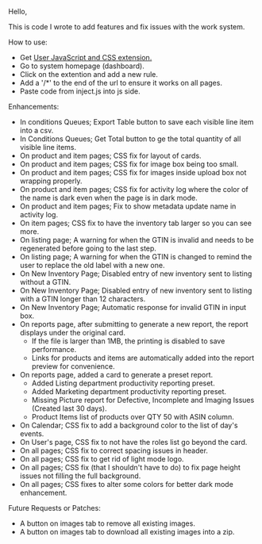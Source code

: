 Hello,

This is code I wrote to add features and fix issues with the work system.

How to use:
- Get [User JavaScript and CSS extension.](https://chromewebstore.google.com/detail/user-javascript-and-css/nbhcbdghjpllgmfilhnhkllmkecfmpld?hl=en)
- Go to system homepage (dashboard).
- Click on the extention and add a new rule.
- Add a '/*' to the end of the url to ensure it works on all pages.
- Paste code from inject.js into js side.

Enhancements:
- In conditions Queues; Export Table button to save each visible line item into a csv.
- In Conditions Queues; Get Total button to ge the total quantity of all visible line items.
- On product and item pages; CSS fix for layout of cards.
- On product and item pages; CSS fix for image box being too small.
- On product and item pages; CSS fix for images inside upload box not wrapping properly.
- On product and item pages; CSS fix for activity log where the color of the name is dark even when the page is in dark mode.
- On product and item pages; Fix to show metadata update name in activity log.
- On item pages; CSS fix to have the inventory tab larger so you can see more.
- On listing page; A warning for when the GTIN is invalid and needs to be regenerated before going to the last step.
- On listing page; A warning for when the GTIN is changed to remind the user to replace the old label with a new one.
- On New Inventory Page; Disabled entry of new inventory sent to listing without a GTIN.
- On New Inventory Page; Disabled entry of new inventory sent to listing with a GTIN longer than 12 characters.
- On New Inventory Page; Automatic response for invalid GTIN in input box.
- On reports page, after submitting to generate a new report, the report displays under the original card.
  - If the file is larger than 1MB, the printing is disabled to save performance.
  - Links for products and items are automatically added into the report preview for convenience.
- On reports page, added a card to generate a preset report.
  - Added Listing department productivity reporting preset.
  - Added Marketing department productivity reporting preset.
  - Missing Picture report for Defective, Incomplete and Imaging Issues (Created last 30 days).
  - Product Items list of products over QTY 50 with ASIN column.
- On Calendar; CSS fix to add a background color to the list of day's events.
- On User's page, CSS fix to not have the roles list go beyond the card.
- On all pages; CSS fix to correct spacing issues in header.
- On all pages; CSS fix to get rid of light mode logo.
- On all pages; CSS fix (that I shouldn't have to do) to fix page height issues not filling the full background.
- On all pages; CSS fixes to alter some colors for better dark mode enhancement.

Future Requests or Patches:
- A button on images tab to remove all existing images.
- A button on images tab to download all existing images into a zip.
